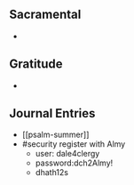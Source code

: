 ## Sacramental
- 

## Gratitude
- 

## Journal Entries
- [[psalm-summer]] 
- #security register with Almy
	- user: dale4clergy
	- password:dch2Almy!
	- dhath12s
